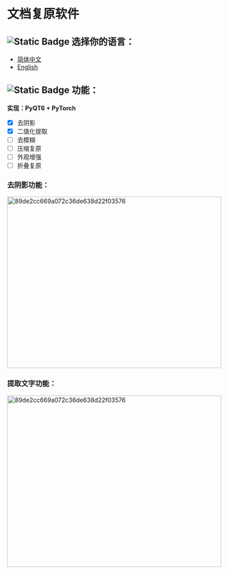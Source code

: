 # 文档复原软件

## ![Static Badge](https://img.shields.io/badge/Language-语言-8A2BE2) 选择你的语言：

- [简体中文](readme/readme_CN.md)
- [English](readme/readme_EN.md)

## ![Static Badge](https://img.shields.io/badge/Function-功能-blue) 功能：
**实现：PyQT6 + PyTorch**

- [x] 去阴影
- [x] 二值化提取
- [ ] 去模糊
- [ ] 压缩复原
- [ ] 外观增强
- [ ] 折叠复原

### 去阴影功能：
<img src="https://github.com/user-attachments/assets/7ddefb98-afd3-42e2-a59f-ca2f84e6ca72" alt="89de2cc669a072c36de638d22f03576" width=500 height=400/>



### 提取文字功能：
<img src="https://github.com/user-attachments/assets/4072b245-37ae-4364-ae21-33eab45c5763" alt="89de2cc669a072c36de638d22f03576" width=500 height=400/>
